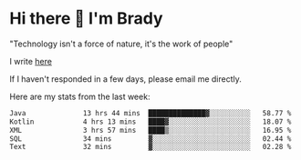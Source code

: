 # Hi there 👋 I'm Brady

"Technology isn't a force of nature, it's the work of people"

I write [here](https://github.com/hawk0120/blog)

If I haven't responded in a few days, please email me directly. 

Here are my stats from the last week:
<!--START_SECTION:waka-->

```txt
Java              13 hrs 44 mins  ██████████████▓░░░░░░░░░░   58.77 %
Kotlin            4 hrs 13 mins   ████▓░░░░░░░░░░░░░░░░░░░░   18.07 %
XML               3 hrs 57 mins   ████▒░░░░░░░░░░░░░░░░░░░░   16.95 %
SQL               34 mins         ▓░░░░░░░░░░░░░░░░░░░░░░░░   02.44 %
Text              32 mins         ▓░░░░░░░░░░░░░░░░░░░░░░░░   02.28 %
```

<!--END_SECTION:waka-->


